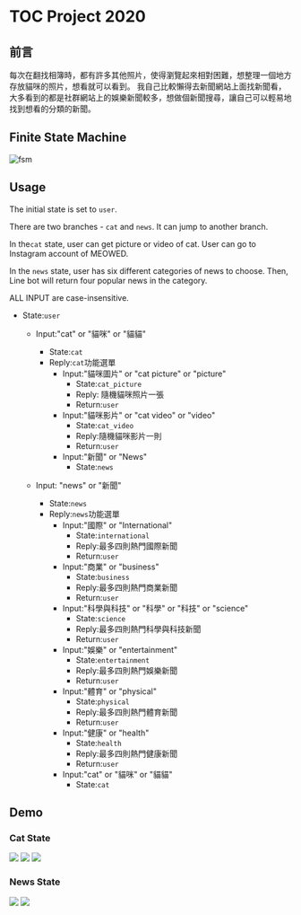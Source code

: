 # TOC Project 2020
## 前言
每次在翻找相簿時，都有許多其他照片，使得瀏覽起來相對困難，想整理一個地方存放貓咪的照片，想看就可以看到。
我自己比較懶得去新聞網站上面找新聞看，大多看到的都是社群網站上的娛樂新聞較多，想做個新聞搜尋，讓自己可以輕易地找到想看的分類的新聞。



## Finite State Machine
![fsm](https://i.imgur.com/3VagzQo.png)

## Usage
The initial state is set to `user`.

There are two branches - `cat` and `news`. It can jump to another branch.

In the`cat` state, user can get picture or video of cat. User can go to Instagram account of MEOWED.

In the `news` state, user has six different categories of news to choose. Then, Line bot will return four popular news in the category.

ALL INPUT are case-insensitive.

- State:`user`
	- Input:"cat" or "貓咪" or "貓貓"
		- State:`cat`
		- Reply:`cat`功能選單
		    - Input:"貓咪圖片" or "cat picture" or "picture"
		        - State:`cat_picture`
		        - Reply: 隨機貓咪照片一張
		        - Return:`user`
		    - Input:"貓咪影片" or "cat video" or "video"
		        - State:`cat_video`
		        - Reply:隨機貓咪影片一則
		        - Return:`user`
		    - Input:"新聞" or "News"
		        - State:`news`

	- Input: "news" or "新聞"
		- State:`news`
		- Reply:`news`功能選單
		    - Input:"國際" or "International"
		        - State:`international`
		        - Reply:最多四則熱門國際新聞
		        - Return:`user`
		    - Input:"商業" or "business"
		        - State:`business`
		        - Reply:最多四則熱門商業新聞
		        - Return:`user`
		    - Input:"科學與科技" or "科學" or "科技" or "science"
		        - State:`science`
		        - Reply:最多四則熱門科學與科技新聞
		        - Return:`user`
		    - Input:"娛樂" or "entertainment"
		        - State:`entertainment`
		        - Reply:最多四則熱門娛樂新聞
		        - Return:`user`
            - Input:"體育" or "physical"
		        - State:`physical`
		        - Reply:最多四則熱門體育新聞
		        - Return:`user`
		    - Input:"健康" or "health"
		        - State:`health`
		        - Reply:最多四則熱門健康新聞
		        - Return:`user`
		    - Input:"cat" or "貓咪" or "貓貓"
		        - State:`cat`

## Demo
### Cat State
![](https://i.imgur.com/j5D1swp.jpg)
![](https://i.imgur.com/yy9WgjT.jpg)
![](https://i.imgur.com/UXTCCRN.jpg)
### News State
![](https://i.imgur.com/hyJdyJy.jpg)
![](https://i.imgur.com/NcEHlII.jpg)